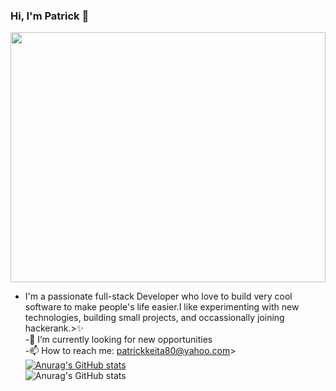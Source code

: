 ### Hi, I'm Patrick 👋

<a href="https://thumbs.dreamstime.com/z/businessman-running-to-new-year-262468207.jpg" target="blank"><img align="center" src="https://thumbs.dreamstime.com/z/businessman-running-to-new-year-262468207.jpg" width="100%" height="400" /></a>
- I'm a passionate full-stack Developer who love to build very cool software to make people's life easier.I like experimenting with new technologies, building small projects, and occassionally joining hackerank.></h3>✨<br> 
-🌱 I’m currently looking for new opportunities<br>
-📫 How to reach me: patrickkeita80@yahoo.com><br>
[![Anurag's GitHub stats](https://github-readme-stats.vercel.app/api?username=Patfarmurs)](https://github.com/anuraghazra/github-readme-stats)<br>
![Anurag's GitHub stats](https://github-readme-stats.vercel.app/api?username=Patfarmurs&show_icons=true)
